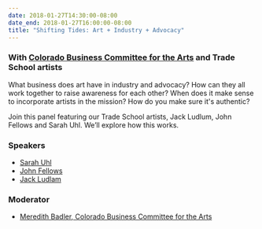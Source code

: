 ```yaml
---
date: 2018-01-27T14:30:00-08:00
date_end: 2018-01-27T16:00:00-08:00
title: "Shifting Tides: Art + Industry + Advocacy"
---
```


### With [Colorado Business Committee for the Arts](http://cbca.org/) and Trade School artists

What business does art have in industry and advocacy? How can they all work together to raise awareness for each other? When does it make sense to incorporate artists in the mission? How do you make sure it's authentic? 

Join this panel featuring our Trade School artists, Jack Ludlum, John Fellows and Sarah Uhl. We’ll explore how this works.

### Speakers
- [Sarah Uhl](http://sarahuhl.com/)
- [John Fellows](http://johnfellowsart.com/)
- [Jack Ludlam](http://www.jackludlam.com/)

### Moderator
- [Meredith Badler, Colorado Business Committee for the Arts](http://cbca.org/)
